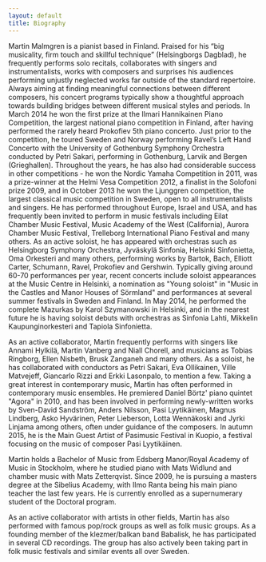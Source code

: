 ```yaml
---
layout: default
title: Biography
---
```


Martin Malmgren is a pianist based in Finland. Praised for his “big musicality, firm touch and skillful technique” (Helsingborgs Dagblad), he frequently performs solo recitals, collaborates with singers and instrumentalists, works with composers and surprises his audiences performing unjustly neglected works far outside of the standard repertoire. Always aiming at finding meaningful connections between different composers, his concert programs typically show a thoughtful approach towards building bridges between different musical styles and periods. In March 2014 he won the first prize at the Ilmari Hannikainen Piano Competition, the largest national piano competition in Finland, after having performed the rarely heard Prokofiev 5th piano concerto. Just prior to the competition, he toured Sweden and Norway performing Ravel’s Left Hand Concerto with the University of Gothenburg Symphony Orchestra conducted by Petri Sakari, performing in Gothenburg, Larvik and Bergen (Grieghallen). Throughout the years, he has also had considerable success in other competitions - he won the Nordic Yamaha Competition in 2011, was a prize-winner at the Helmi Vesa Competition 2012, a finalist in the Solofoni prize 2009, and in October 2013 he won the Ljunggren competition, the largest classical music competition in Sweden, open to all instrumentalists and singers. He has performed throughout Europe, Israel and USA, and has frequently been invited to perform in music festivals including Eilat Chamber Music Festival, Music Academy of the West (California), Aurora Chamber Music Festival, Trelleborg International Piano Festival and many others. As an active soloist, he has appeared with orchestras such as Helsingborg Symphony Orchestra, Jyväskylä Sinfonia, Helsinki Sinfonietta, Oma Orkesteri and many others, performing works by Bartok, Bach, Elliott Carter, Schumann, Ravel, Prokofiev and Gershwin. Typically giving around 60-70 performances per year, recent concerts include soloist appearances at the Music Centre in Helsinki, a nomination as "Young soloist" in "Music in the Castles and Manor Houses of Sörmland" and performances at several summer festivals in Sweden and Finland. In May 2014, he performed the complete Mazurkas by Karol Szymanowski in Helsinki, and in the nearest future he is having soloist debuts with orchestras as Sinfonia Lahti, Mikkelin Kaupunginorkesteri and Tapiola Sinfonietta.   
   
As an active collaborator, Martin frequently performs with singers like Annami Hylkilä, Martin Vanberg and Niall Chorell, and musicians as Tobias Ringborg, Ellen Nisbeth, Brusk Zanganeh and many others. As a soloist, he has collaborated with conductors as Petri Sakari, Eva Ollikainen, Ville Matvejeff, Giancarlo Rizzi and Erkki Lasonpalo, to mention a few.
Taking a great interest in contemporary music, Martin has often performed in contemporary music ensembles. He premiered Daniel Börtz' piano quintet "Agora" in 2010, and has been involved in performing newly-written works by Sven-David Sandström, Anders Nilsson, Pasi Lyytikäinen, Magnus Lindberg, Asko Hyvärinen, Peter Lieberson, Lotta Wennäkoski and Jyrki Linjama among others, often under guidance of the composers. In autumn 2015, he is the Main Guest Artist of Pasimusic Festival in Kuopio, a festival focusing on the music of composer Pasi Lyytikäinen.   
   
Martin holds a Bachelor of Music from Edsberg Manor/Royal Academy of Music in Stockholm, where he studied piano with Mats Widlund and chamber music with Mats Zetterqvist. Since 2009, he is pursuing a masters degree at the Sibelius Academy, with Ilmo Ranta being his main piano teacher the last few years. He is currently enrolled as a supernumerary student of the Doctoral program.   
   
As an active collaborator with artists in other fields, Martin has also performed with famous pop/rock groups as well as folk music groups. As a founding member of the klezmer/balkan band Babalisk, he has participated in several CD recordings. The group has also actively been taking part in folk music festivals and similar events all over Sweden.
